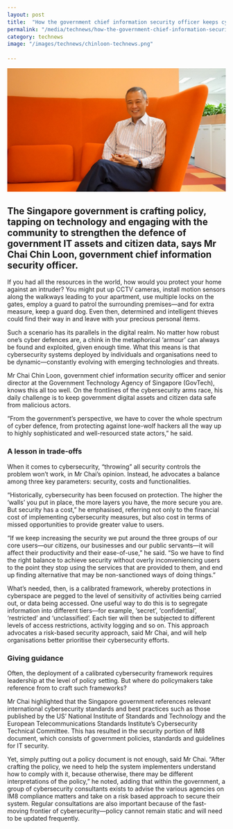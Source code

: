 ```yaml
---
layout: post
title:  "How the government chief information security officer keeps cyberspace secure"
permalink: "/media/technews/how-the-government-chief-information-security-officer-keeps-cyberspace secure"
category: technews
image: "/images/technews/chinloon-technews.png"

---
```


![Chin Loon GovTech interview](/images/technews/chinloon-technews.png)

The Singapore government is crafting policy, tapping on technology and engaging with the community to strengthen the defence of government IT assets and citizen data, says Mr Chai Chin Loon, government chief information security officer. 
---

If you had all the resources in the world, how would you protect your home against an intruder? You might put up CCTV cameras, install motion sensors along the walkways leading to your apartment, use multiple locks on the gates, employ a guard to patrol the surrounding premises—and for extra measure, keep a guard dog. Even then, determined and intelligent thieves could find their way in and leave with your precious personal items.  

Such a scenario has its parallels in the digital realm. No matter how robust one’s cyber defences are, a chink in the metaphorical ‘armour’ can always be found and exploited, given enough time. What this means is that cybersecurity systems deployed by individuals and organisations need to be dynamic—constantly evolving with emerging technologies and threats.

Mr Chai Chin Loon, government chief information security officer and senior director at the Government Technology Agency of Singapore (GovTech), knows this all too well. On the frontlines of the cybersecurity arms race, his daily challenge is to keep government digital assets and citizen data safe from malicious actors. 

“From the government’s perspective, we have to cover the whole spectrum of cyber defence, from protecting against lone-wolf hackers all the way up to highly sophisticated and well-resourced state actors,” he said. 

### **A lesson in trade-offs**

When it comes to cybersecurity, “throwing” all security controls the problem won’t work, in Mr Chai’s opinion. Instead, he advocates a balance among three key parameters: security, costs and functionalities. 

“Historically, cybersecurity has been focused on protection. The higher the ‘walls’ you put in place, the more layers you have, the more secure you are. But security has a cost,” he emphasised, referring not only to the financial cost of implementing cybersecurity measures, but also cost in terms of missed opportunities to provide greater value to users. 

“If we keep increasing the security we put around the three groups of our core users—our citizens, our businesses and our public servants—it will affect their productivity and their ease-of-use,” he said. “So we have to find the right balance to achieve security without overly inconveniencing users to the point they stop using the services that are provided to them, and end up finding alternative that may be non-sanctioned ways of doing things.”

What’s needed, then, is a calibrated framework, whereby protections in cyberspace are pegged to the level of sensitivity of activities being carried out, or data being accessed. One useful way to do this is to segregate information into different tiers—for example, ‘secret’, ‘confidential’, ‘restricted’ and ‘unclassified’. Each tier will then be subjected to different levels of access restrictions, activity logging and so on. This approach advocates a risk-based security approach, said Mr Chai, and will help organisations better prioritise their cybersecurity efforts.  

### **Giving guidance**

Often, the deployment of a calibrated cybersecurity framework requires leadership at the level of policy setting. But where do policymakers take reference from to craft such frameworks?

Mr Chai highlighted that the Singapore government references relevant international cybersecurity standards and best practices such as those published by the US’ National Institute of Standards and Technology and the European Telecommunications Standards Institute’s Cybersecurity Technical Committee. This has resulted in the security portion of IM8 document, which consists of government policies, standards and guidelines for IT security. 

Yet, simply putting out a policy document is not enough, said Mr Chai. “After crafting the policy, we need to help the system implementers understand how to comply with it, because otherwise, there may be different interpretations of the policy,” he noted, adding that within the government, a group of cybersecurity consultants exists to advise the various agencies on IM8 compliance matters and take on a risk based approach to secure their system. Regular consultations are also important because of the fast-moving frontier of cybersecurity—policy cannot remain static and will need to be updated frequently. 
 
